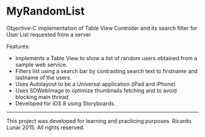 # MyRandomList
Objective-C implementation of Table View Controller and its search filter for User List requested from a server

Features:
- Implements a Table View to show a list of random users obtained from a sample web service.
- Filters list using a search bar by contrasting search text to firstname and lastname of the users.
- Uses Autolayout to be a Universal application (iPad and iPhone)
- Uses SDWebImage to optimize thumbnails fetching and to avoid blocking main thread.
- Developed for iOS 8 using Storyboards.

---
This project was developed for learning and practicing purposes. 
Ricardo Lunar 2015. All rights reserved.
